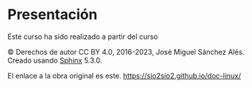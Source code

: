 # Presentación

Este curso ha sido realizado a partir del curso 

© Derechos de autor CC BY 4.0, 2016-2023, José Miguel Sánchez Alés.
Creado usando [Sphinx](https://www.sphinx-doc.org/) 5.3.0.

El enlace a la obra original es este. 
https://sio2sio2.github.io/doc-linux/